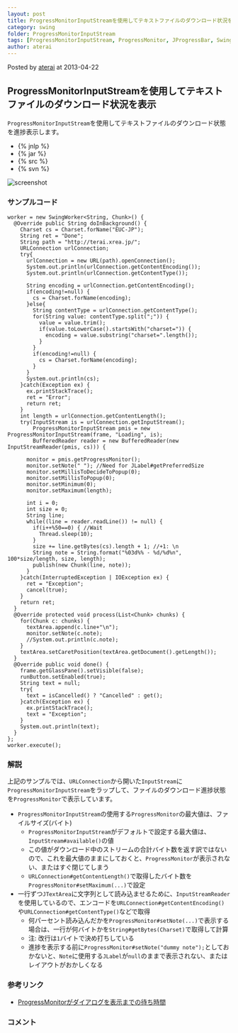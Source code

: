 ```yaml
---
layout: post
title: ProgressMonitorInputStreamを使用してテキストファイルのダウンロード状況を表示
category: swing
folder: ProgressMonitorInputStream
tags: [ProgressMonitorInputStream, ProgressMonitor, JProgressBar, SwingWorker, URLConnection, JTextArea]
author: aterai
---
```


Posted by [aterai](http://terai.xrea.jp/aterai.html) at 2013-04-22

## ProgressMonitorInputStreamを使用してテキストファイルのダウンロード状況を表示
`ProgressMonitorInputStream`を使用してテキストファイルのダウンロード状態を進捗表示します。

- {% jnlp %}
- {% jar %}
- {% src %}
- {% svn %}

<!-- dummy comment line for breaking list -->

![screenshot](https://lh4.googleusercontent.com/-gXnU23f7iiw/UXQuzmKdfVI/AAAAAAAABp8/aPk0QR78NlY/s800/ProgressMonitorInputStream.png)

### サンプルコード
<pre class="prettyprint"><code>worker = new SwingWorker&lt;String, Chunk&gt;() {
  @Override public String doInBackground() {
    Charset cs = Charset.forName("EUC-JP");
    String ret = "Done";
    String path = "http://terai.xrea.jp/";
    URLConnection urlConnection;
    try{
      urlConnection = new URL(path).openConnection();
      System.out.println(urlConnection.getContentEncoding());
      System.out.println(urlConnection.getContentType());

      String encoding = urlConnection.getContentEncoding();
      if(encoding!=null) {
        cs = Charset.forName(encoding);
      }else{
        String contentType = urlConnection.getContentType();
        for(String value: contentType.split(";")) {
          value = value.trim();
          if(value.toLowerCase().startsWith("charset=")) {
            encoding = value.substring("charset=".length());
          }
        }
        if(encoding!=null) {
          cs = Charset.forName(encoding);
        }
      }
      System.out.println(cs);
    }catch(Exception ex) {
      ex.printStackTrace();
      ret = "Error";
      return ret;
    }
    int length = urlConnection.getContentLength();
    try(InputStream is = urlConnection.getInputStream();
        ProgressMonitorInputStream pmis = new ProgressMonitorInputStream(frame, "Loading", is);
        BufferedReader reader = new BufferedReader(new InputStreamReader(pmis, cs))) {

      monitor = pmis.getProgressMonitor();
      monitor.setNote(" "); //Need for JLabel#getPreferredSize
      monitor.setMillisToDecideToPopup(0);
      monitor.setMillisToPopup(0);
      monitor.setMinimum(0);
      monitor.setMaximum(length);

      int i = 0;
      int size = 0;
      String line;
      while((line = reader.readLine()) != null) {
        if(i++%50==0) { //Wait
          Thread.sleep(10);
        }
        size += line.getBytes(cs).length + 1; //+1: \n
        String note = String.format("%03d%% - %d/%d%n", 100*size/length, size, length);
        publish(new Chunk(line, note));
      }
    }catch(InterruptedException | IOException ex) {
      ret = "Exception";
      cancel(true);
    }
    return ret;
  }
  @Override protected void process(List&lt;Chunk&gt; chunks) {
    for(Chunk c: chunks) {
      textArea.append(c.line+"\n");
      monitor.setNote(c.note);
      //System.out.println(c.note);
    }
    textArea.setCaretPosition(textArea.getDocument().getLength());
  }
  @Override public void done() {
    frame.getGlassPane().setVisible(false);
    runButton.setEnabled(true);
    String text = null;
    try{
      text = isCancelled() ? "Cancelled" : get();
    }catch(Exception ex) {
      ex.printStackTrace();
      text = "Exception";
    }
    System.out.println(text);
  }
};
worker.execute();
</code></pre>

### 解説
上記のサンプルでは、`URLConnection`から開いた`InputStream`に`ProgressMonitorInputStream`をラップして、ファイルのダウンロード進捗状態を`ProgressMonitor`で表示しています。

- `ProgressMonitorInputStream`の使用する`ProgressMonitor`の最大値は、ファイルサイズ(バイト)
    - `ProgressMonitorInputStream`がデフォルトで設定する最大値は、`InputStream#available()`の値
    - この値がダウンロード中のストリームの合計バイト数を返す訳ではないので、これを最大値のままにしておくと、`ProgressMonitor`が表示されない、またはすぐ閉じてしまう
    - `URLConnection#getContentLength()`で取得したバイト数を`ProgressMonitor#setMaximum(...)`で設定
- 一行ずつ`JTextArea`に文字列として読み込ませるために、`InputStreamReader`を使用しているので、エンコードを`URLConnection#getContentEncoding()`や`URLConnection#getContentType()`などで取得
    - 何パーセント読み込んだかを`ProgressMonitor#setNote(...)`で表示する場合は、一行が何バイトかを`String#getBytes(Charset)`で取得して計算
    - 注: 改行は`1`バイトで決め打ちしている
    - 進捗を表示する前に`ProgressMonitor#setNote("dummy note");`としておかないと、`Note`に使用する`JLabel`が`null`のままで表示されない、またはレイアウトがおかしくなる

<!-- dummy comment line for breaking list -->

### 参考リンク
- [ProgressMonitorがダイアログを表示までの待ち時間](http://terai.xrea.jp/Swing/MillisToDecideToPopup.html)

<!-- dummy comment line for breaking list -->

### コメント
